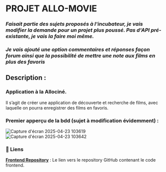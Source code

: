 # PROJET ALLO-MOVIE

### _Faisait partie des sujets proposés à l'incubateur, je vais modifier la demande pour un projet plus poussé. Pas d'API pré-existante, je vais la faire moi même._
### _Je vais ajouté une option commentaires et réponses façon forum ainsi que la possibilité de mettre une note aux films en plus des favoris_

## Description :

### Application à la Allociné.

Il s’agit de créer une application de découverte et recherche de films, avec
laquelle on pourra enregistrer des films en favoris.

### Premier apperçu de la bdd (sujet à modification évidemment) :

![Capture d'écran 2025-04-23 103619](https://github.com/user-attachments/assets/481146de-be18-44ee-9a51-6313a48bfd89)
![Capture d'écran 2025-04-23 103642](https://github.com/user-attachments/assets/2cf782be-2097-4510-8b8c-de0ab9ac2deb)


### 🔗 Liens

**[Frontend Repository](https://github.com/cedric-chimot/allo-movie-front)** : Le lien vers le repository GitHub contenant le code frontend.
